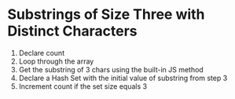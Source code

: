 # Substrings of Size Three with Distinct Characters

1. Declare count
2. Loop through the array
3. Get the substring of 3 chars using the built-in JS method
4. Declare a Hash Set with the initial value of substring from step 3
5. Increment count if the set size equals 3
